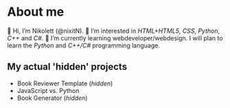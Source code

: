 # About me
👋 Hi, I’m Nikolett (@nixitN). 👀 I’m interested in *HTML+HTML5*, *CSS*, *Python*, *C++* and *C#*. 🌱 I’m currently learning webdeveloper/webdesign. I will plan to learn the *Python* and *C++/C#* programming language.

## My actual 'hidden' projects
- Book Reviewer Template (*hidden*)
- JavaScript vs. Python
- Book Generator (*hidden*)

<!---
nixitN/nixitN is a ✨ special ✨ repository because its `README.md` (this file) appears on your GitHub profile.
You can click the Preview link to take a look at your changes.
--->
